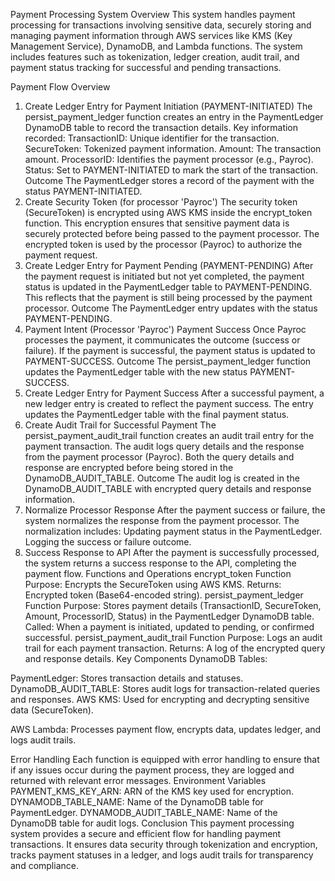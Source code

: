 Payment Processing System
Overview
This system handles payment processing for transactions involving sensitive data, securely storing and managing payment information through AWS services like KMS (Key Management Service), DynamoDB, and Lambda functions. The system includes features such as tokenization, ledger creation, audit trail, and payment status tracking for successful and pending transactions.

Payment Flow Overview
1. Create Ledger Entry for Payment Initiation (PAYMENT-INITIATED)
The persist_payment_ledger function creates an entry in the PaymentLedger DynamoDB table to record the transaction details.
Key information recorded:
TransactionID: Unique identifier for the transaction.
SecureToken: Tokenized payment information.
Amount: The transaction amount.
ProcessorID: Identifies the payment processor (e.g., Payroc).
Status: Set to PAYMENT-INITIATED to mark the start of the transaction.
Outcome
The PaymentLedger stores a record of the payment with the status PAYMENT-INITIATED.
2. Create Security Token (for processor 'Payroc')
The security token (SecureToken) is encrypted using AWS KMS inside the encrypt_token function.
This encryption ensures that sensitive payment data is securely protected before being passed to the payment processor.
The encrypted token is used by the processor (Payroc) to authorize the payment request.
3. Create Ledger Entry for Payment Pending (PAYMENT-PENDING)
After the payment request is initiated but not yet completed, the payment status is updated in the PaymentLedger table to PAYMENT-PENDING.
This reflects that the payment is still being processed by the payment processor.
Outcome
The PaymentLedger entry updates with the status PAYMENT-PENDING.
4. Payment Intent (Processor 'Payroc') Payment Success
Once Payroc processes the payment, it communicates the outcome (success or failure).
If the payment is successful, the payment status is updated to PAYMENT-SUCCESS.
Outcome
The persist_payment_ledger function updates the PaymentLedger table with the new status PAYMENT-SUCCESS.
5. Create Ledger Entry for Payment Success
After a successful payment, a new ledger entry is created to reflect the payment success.
The entry updates the PaymentLedger table with the final payment status.
6. Create Audit Trail for Successful Payment
The persist_payment_audit_trail function creates an audit trail entry for the payment transaction.
The audit logs query details and the response from the payment processor (Payroc).
Both the query details and response are encrypted before being stored in the DynamoDB_AUDIT_TABLE.
Outcome
The audit log is created in the DynamoDB_AUDIT_TABLE with encrypted query details and response information.
7. Normalize Processor Response
After the payment success or failure, the system normalizes the response from the payment processor.
The normalization includes:
Updating payment status in the PaymentLedger.
Logging the success or failure outcome.
8. Success Response to API
After the payment is successfully processed, the system returns a success response to the API, completing the payment flow.
Functions and Operations
encrypt_token Function
Purpose: Encrypts the SecureToken using AWS KMS.
Returns: Encrypted token (Base64-encoded string).
persist_payment_ledger Function
Purpose: Stores payment details (TransactionID, SecureToken, Amount, ProcessorID, Status) in the PaymentLedger DynamoDB table.
Called: When a payment is initiated, updated to pending, or confirmed successful.
persist_payment_audit_trail Function
Purpose: Logs an audit trail for each payment transaction.
Returns: A log of the encrypted query and response details.
Key Components
DynamoDB Tables:

PaymentLedger: Stores transaction details and statuses.
DynamoDB_AUDIT_TABLE: Stores audit logs for transaction-related queries and responses.
AWS KMS: Used for encrypting and decrypting sensitive data (SecureToken).

AWS Lambda: Processes payment flow, encrypts data, updates ledger, and logs audit trails.

Error Handling
Each function is equipped with error handling to ensure that if any issues occur during the payment process, they are logged and returned with relevant error messages.
Environment Variables
PAYMENT_KMS_KEY_ARN: ARN of the KMS key used for encryption.
DYNAMODB_TABLE_NAME: Name of the DynamoDB table for PaymentLedger.
DYNAMODB_AUDIT_TABLE_NAME: Name of the DynamoDB table for audit logs.
Conclusion
This payment processing system provides a secure and efficient flow for handling payment transactions. It ensures data security through tokenization and encryption, tracks payment statuses in a ledger, and logs audit trails for transparency and compliance.